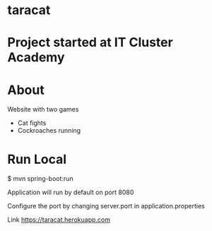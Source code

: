# taracat

# Project started at IT Cluster Academy

# About
Website with two games
* Cat fights
* Cockroaches running

# Run Local
$ mvn spring-boot:run

Application will run by default on port 8080

Configure the port by changing server.port in application.properties

Link https://taracat.herokuapp.com
